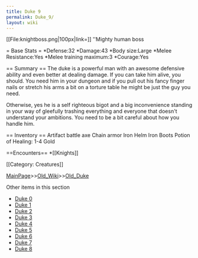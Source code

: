 ```yaml
---
title: Duke 9
permalink: Duke_9/
layout: wiki
---
```

[[File:knightboss.png|100px|link=]] ''Mighty human boss

= Base Stats =
*Defense:32
*Damage:43
*Body size:Large
*Melee Resistance:Yes
*Melee training maximum:3
*Courage:Yes

== Summary ==
The duke is a powerful man with an awesome defensive ability and even better at dealing damage. If you can take him alive, you should. You need him in your dungeon and if you pull out his fancy finger nails or stretch his arms a bit on a torture table he might be just the guy you need.

Otherwise, yes he is a self righteous bigot and a big inconvenience standing in your way of gleefully trashing everything and everyone that doesn't understand your ambitions. You need to be a bit careful about how you handle him.

== Inventory ==
 Artifact battle axe
 Chain armor
 Iron Helm
 Iron Boots
 Potion of Healing: 1-4
 Gold

==Encounters==
*[[Knights]]

[[Category: Creatures]]

[MainPage](/keeperrl_wiki/ "wikilink")>>[Old_Wiki](/keeperrl_wiki/Old_Wiki "wikilink")>>[Old_Duke](/keeperrl_wiki/Old_Duke "wikilink")

Other items in this section
-    [Duke 0](/keeperrl_wiki/Duke_0 "wikilink")
-    [Duke 1](/keeperrl_wiki/Duke_1 "wikilink")
-    [Duke 2](/keeperrl_wiki/Duke_2 "wikilink")
-    [Duke 3](/keeperrl_wiki/Duke_3 "wikilink")
-    [Duke 4](/keeperrl_wiki/Duke_4 "wikilink")
-    [Duke 5](/keeperrl_wiki/Duke_5 "wikilink")
-    [Duke 6](/keeperrl_wiki/Duke_6 "wikilink")
-    [Duke 7](/keeperrl_wiki/Duke_7 "wikilink")
-    [Duke 8](/keeperrl_wiki/Duke_8 "wikilink")
